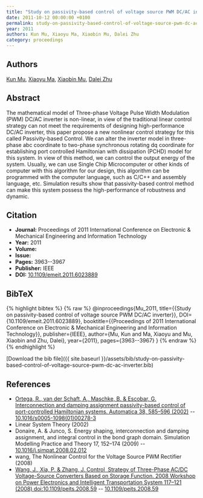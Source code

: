 ```yaml
---
title: "Study on passivity-based control of voltage source PWM DC/AC inverter"
date: 2011-10-12 00:00:00 +0100
permalink: study-on-passivity-based-control-of-voltage-source-pwm-dc-ac-inverter
year: 2011
authors: Kun Mu, Xiaoyu Ma, Xiaobin Mu, Dalei Zhu
category: proceedings
---
```

 
## Authors
[Kun Mu](authors/kun-mu), [Xiaoyu Ma](authors/xiaoyu-ma), [Xiaobin Mu](authors/xiaobin-mu), [Dalei Zhu](authors/dalei-zhu)
 
## Abstract
The mathematical model of Three-phase Voltage Pulse Width Modulation (PWM) DC/AC inverter is non-linear, in view of the traditional linear control strategy can not meet the requirements of designing high-performance DC/AC inverter, this paper propose a new nonlinear control strategy for this called Passivity-based Control. We can alter the inverter model in three-phase abc coordinate to two-phase synchronous rotating dq coordinate for establishing port controlled Hamiltonian with dissipation (PCHD) model for this system. In view of this method, we can control the output energy of the system. Usually, we can use Single Chip Microcomputer or other kinds of computer with this algorithm for our design, this algorithm can be programmed with the computer language, such as C/C++ and assembly language, etc. Simulation results show that passivity-based control method can make this system possess the high-performance of robustness and dynamic.
 
## Citation
- **Journal:** Proceedings of 2011 International Conference on Electronic &amp; Mechanical Engineering and Information Technology
- **Year:** 2011
- **Volume:** 
- **Issue:** 
- **Pages:** 3963--3967
- **Publisher:** IEEE
- **DOI:** [10.1109/emeit.2011.6023889](https://doi.org/10.1109/emeit.2011.6023889)
 
## BibTeX
{% highlight bibtex %}
{% raw %}
@inproceedings{Mu_2011,
  title={{Study on passivity-based control of voltage source PWM DC/AC inverter}},
  DOI={10.1109/emeit.2011.6023889},
  booktitle={{Proceedings of 2011 International Conference on Electronic &amp; Mechanical Engineering and Information Technology}},
  publisher={IEEE},
  author={Mu, Kun and Ma, Xiaoyu and Mu, Xiaobin and Zhu, Dalei},
  year={2011},
  pages={3963--3967}
}
{% endraw %}
{% endhighlight %}
 
[Download the bib file]({{ site.baseurl }}/assets/bib/study-on-passivity-based-control-of-voltage-source-pwm-dc-ac-inverter.bib)
 
## References
- [Ortega, R., van der Schaft, A., Maschke, B. & Escobar, G. Interconnection and damping assignment passivity-based control of port-controlled Hamiltonian systems. Automatica 38, 585–596 (2002)](interconnection-and-damping-assignment-passivity-based-control-of-port-controlled-hamiltonian-systems) -- [10.1016/s0005-1098(01)00278-3](https://doi.org/10.1016/s0005-1098(01)00278-3)
- Linear System Theory (2002)
- Donaire, A. & Junco, S. Energy shaping, interconnection and damping assignment, and integral control in the bond graph domain. Simulation Modelling Practice and Theory 17, 152–174 (2009) -- [10.1016/j.simpat.2008.02.012](https://doi.org/10.1016/j.simpat.2008.02.012)
- wang, The Nonlinear Control for the Voltage Source PWM Rectifier (2008)
- [Wang, J., Xia, P. & Zhang, J. Control  Strategy of Three-Phase AC/DC Voltage-Source Converters Based on Storage Function. 2008 Workshop on Power Electronics and Intelligent Transportation System 117–121 (2008) doi:10.1109/peits.2008.59](control-strategy-of-three-phase-ac-dc-voltage-source-converters-based-on-storage-function) -- [10.1109/peits.2008.59](https://doi.org/10.1109/peits.2008.59)

